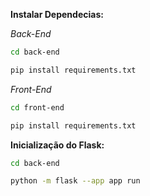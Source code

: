 **Instalar Dependecias:** 

*Back-End*
```bash
cd back-end

pip install requirements.txt
```
*Front-End*
```bash
cd front-end

pip install requirements.txt
```

**Inicialização do Flask:**
```bash
cd back-end

python -m flask --app app run
```
